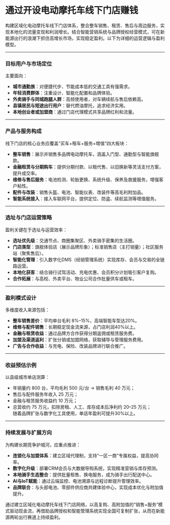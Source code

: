 # 通过开设电动摩托车线下门店赚钱  

构建区域化电动摩托车线下门店体系，整合整车销售、租赁、售后与周边服务，实现本地化的流量变现和利润增长。结合智能营销系统与品牌授权经营模式，可在新能源出行的浪潮下抓住高增长市场，实现稳定盈利。以下为详细的运营逻辑与盈利模型。

***

### 目标用户与市场定位  
主要面向：  
* **城市通勤族**：对便捷代步、节能成本低的交通工具有强需求。  
* **年轻消费群体**：注重设计、智能化配置和品牌体验。  
* **外卖骑手与同城跑腿人群**：高频使用者，对车辆续航与售后依赖高。  
* **县镇居民与短途出行用户**：替代燃油摩托，追求经济实用。  
* **本地创业者或加盟商**：通过门店代理模式共享品牌红利和流量。  

***

### 产品与服务构成  
线下门店的核心业务应覆盖“买车+租车+服务+增值”四大板块：  
* **整车销售**：展示并销售多品牌电动摩托车，涵盖入门型、通勤型与智能旗舰款。  
* **金融租赁与分期购车**：提供分期付款、以租代售、以旧换新等灵活支付方案，提升成交率。  
* **维修与售后服务**：电池检测、轮胎更换、系统升级、保养及救援服务，增强客户粘性。  
* **配件与改装**：销售头盔、电池、智能仪表、改装件等高毛利附加品。  
* **智能系统接入**：接入车联网平台，提供定位、防盗、续航监测等增值服务。  

***

### 选址与门店运营策略  
盈利关键在于选址与运营效率：  
* **选址优先级**：交通节点、商圈集聚区、外卖骑手密集的生活圈。  
* **门店类型**：旗舰体验店（展示品牌形象）；标准销售店（主打销量）；社区服务站（聚焦售后）。  
* **智能化管理**：引入数字化DMS（经销管理系统）实现库存、会员与交易的全链路运营。
* **本地化获客**：结合骑行试驾活动、充电优惠、会员积分计划吸引客户复购。  
* **合作拓展**：与高校、外卖平台、物业公司合作批量供车或租车。

***

### 盈利模式设计  
多维度收入来源包括：  
* **整车销售差价**：平均单台毛利 8%–15%，高端智能车型达20%。  
* **维修与配件销售**：长期稳定现金流来源，占门店利润40%以上。  
* **金融与租赁收益**：通过品牌方合作获得分期返佣或租赁服务费。  
* **加盟及渠道返利**：扩张分销或加盟网络，获取辅导与管理服务费用。
* **广告与合作收益**：与充电、保险、改装品牌进行联合推广。  

***

### 收益预估示例  
以县级城市单店测算：  
* 年销量约 800 台，平均毛利 500 元/台 → 销售毛利 40 万元；  
* 售后与配件服务年收入 25 万元；  
* 金融与租赁服务收益约 10 万元；  
* 总营收约 75 万元，扣除房租、人工、库存成本后净利约 20–25 万元；  
随着品牌扩张与数字化工具使用，单店年盈利可提升30%以上。

***

### 持续发展与扩展方向  
为构建长期竞争护城河，应重点推进：  
* **连锁化与加盟体系**：建立区域代理制，支持“一区一商”专属权益，提高协同率。  
* **数字化升级**：部署CRM会员与大数据导购系统，实现精准营销与库存预测。  
* **本地骑手生态整合**：提供批量租售、换电服务，成为骑手出行配送中心。  
* **AI与IoT赋能**：通过云端监控、电池溯源与远程诊断提升管理效率。  
* **品牌联合**：与头部电池、零部件供应商共建体验中心，实现成本优化与附加值提升。

通过建立区域化电动摩托车线下门店网络，以高复购、高附加值的“销售+服务”模式驱动现金流，再借助品牌授权和智能管理系统实现全国可复制扩张，从而在新能源两轮出行赛道上持续盈利。
